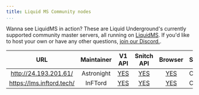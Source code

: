 ```yaml
---
title: Liquid MS Community nodes
...
```


Wanna see LiquidMS in action? These are Liquid Underground's currently
supported community master servers, all running on [LiquidMS]. If you'd
like to host your own or have any other questions,
[join our Discord.](https://discord.gg/HVTzVfAWG6/).

 URL | Maintainer | V1 API | Snitch API | Browser | Status
:---:|:----------:|:------:|:----------:|:-------:|:-------
<http://24.193.201.61/> | Astronight | [YES][ASTRO_V1] | [YES][ASTRO_SNITCH] | [YES][ASTRO_BROWSER] | Online
<https://lms.inftord.tech/> | InFTord | [YES][INF_V1] | [YES][INF_SNITCH] | [YES][INF_BROWSER] | Online

[LiquidMS]: <https://github.com/zibonbadi/liquidms/> 

[ASTRO_V1]: <http://24.193.201.61/v1> 
[ASTRO_SNITCH]: <http://24.193.201.61/liquirms/snitch> 
[ASTRO_BROWSER]: <http://24.193.201.61/liquidms/browse> 

[INF_V1]: <https://lms.inftord.tech/v1> 
[INF_SNITCH]: <https://lms.inftord.tech/liquidms/snitch> 
[INF_BROWSER]: <https://lms.inftord.tech/liquidms/browse> 
